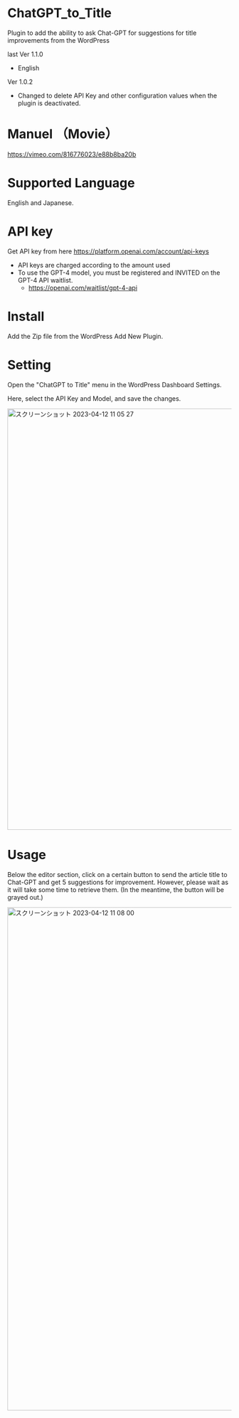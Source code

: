 # ChatGPT_to_Title
Plugin to add the ability to ask Chat-GPT for suggestions for title improvements from the WordPress

last Ver 1.1.0
- English 

Ver 1.0.2
- Changed to delete API Key and other configuration values when the plugin is deactivated.

# Manuel （Movie）

https://vimeo.com/816776023/e88b8ba20b

# Supported Language

English and Japanese.

# API key

Get API key from here
https://platform.openai.com/account/api-keys

- API keys are charged according to the amount used
- To use the GPT-4 model, you must be registered and INVITED on the GPT-4 API waitlist.
  - https://openai.com/waitlist/gpt-4-api

# Install

Add the Zip file from the WordPress Add New Plugin.

# Setting

Open the "ChatGPT to Title" menu in the WordPress Dashboard Settings.

Here, select the API Key and Model, and save the changes.

<img width="947" alt="スクリーンショット 2023-04-12 11 05 27" src="https://user-images.githubusercontent.com/10403600/231329317-ca4972c2-6ed3-40a1-b142-f53bd49c8ff7.png">


# Usage

Below the editor section, click on a certain button to send the article title to Chat-GPT and get 5 suggestions for improvement. However, please wait as it will take some time to retrieve them. (In the meantime, the button will be grayed out.)

<img width="1131" alt="スクリーンショット 2023-04-12 11 08 00" src="https://user-images.githubusercontent.com/10403600/231329337-d77177c9-f0ee-447e-9646-61a475d58f9d.png">


